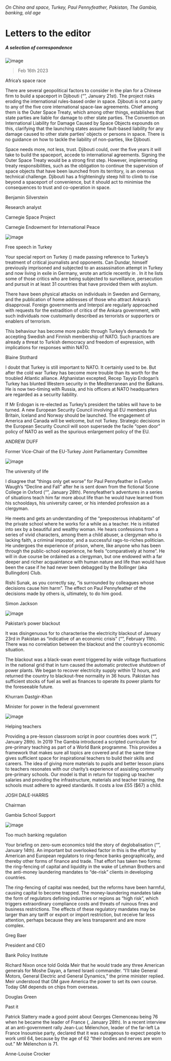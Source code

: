 ###### On China and space, Turkey, Paul Pennyfeather, Pakistan, The Gambia, banking, old age
# Letters to the editor 
##### A selection of correspondence 
![image](images/20230121_CNP502.jpg) 
> Feb 16th 2023 

Africa’s space race
There are several geopolitical factors to consider in the plan for a Chinese firm to build a spaceport in Djibouti (“”, January 21st). The project risks eroding the international rules-based order in space. Djibouti is not a party to any of the five core international space-law agreements. Chief among them is the Outer Space Treaty, which among other things, establishes that state parties are liable for damage to other state parties. The Convention on International Liability for Damage Caused by Space Objects expounds on this, clarifying that the launching states assume fault-based liability for any damage caused to other state parties’ objects or persons in space. There is no guidance on how to tackle the liability of non-parties, like Djibouti.
Space needs more, not less, trust. Djibouti could, over the five years it will take to build the spaceport, accede to international agreements. Signing the Outer Space Treaty would be a strong first step. However, implementing treaty responsibilities, such as the obligation to continue the supervision of space objects that have been launched from its territory, is an onerous technical challenge. Djibouti has a frighteningly steep hill to climb to rise beyond a spaceport of convenience, but it should act to minimise the consequences to trust and co-operation in space. 
Benjamin Silverstein
Research analyst
Carnegie Space Project
Carnegie Endowment for International Peace
 
![image](images/20230121_SRP041.jpg) 

Free speech in Turkey
Your special report on Turkey () made passing reference to Turkey’s treatment of critical journalists and opponents. Can Dundar, himself previously imprisoned and subjected to an assassination attempt in Turkey and now living in exile in Germany, wrote an article recently in . In it he lists some of those critics who are being subjected to surveillance, persecution and pursuit in at least 31 countries that have provided them with asylum.
There have been physical attacks on individuals in Sweden and Germany, and the publication of home addresses of those who attract Ankara’s disapproval. Foreign governments and Interpol are regularly approached with requests for the extradition of critics of the Ankara government, with such individuals now customarily described as terrorists or supporters or enablers of terrorism. 
This behaviour has become more public through Turkey’s demands for accepting Swedish and Finnish membership of NATO. Such practices are already a threat to Turkish democracy and freedom of expression, with implications for responses within NATO.
Blaine Stothard

I doubt that Turkey is still important to NATO. It certainly used to be. But after the cold war Turkey has become more trouble than its worth for the troubled Atlantic alliance. Afghanistan excepted, Recep Tayyip Erdogan’s Turkey has blunted Western security in the Mediterranean and the Balkans. He is now two-timing with Russia, and his officers at NATO headquarters are regarded as a security liability.
If Mr Erdogan is re-elected as Turkey’s president the tables will have to be turned. A new European Security Council involving all EU members plus Britain, Iceland and Norway should be launched. The engagement of America and Canada will be welcome, but not Turkey. Strategic decisions in the European Security Council will soon supersede the facile “open door” policy of NATO as well as the spurious enlargement policy of the EU.
ANDREW DUFF
Former Vice-Chair of the EU-Turkey Joint Parliamentary Committee

![image](images/20230128_BRP001.jpg) 

The university of life
I disagree that “things only get worse” for Paul Pennyfeather in Evelyn Waugh’s “Decline and Fall” after he is sent down from the fictional Scone College in Oxford (“”, January 28th). Pennyfeather’s adventures in a series of situations teach him far more about life than he would have learned from his schooldays, his university career, or his intended profession as a clergyman. 
He meets and gets an understanding of the “preposterous inhabitants” of the private school where he works for a while as a teacher. He is initiated into sex by a beautiful and wealthy woman. He hears confessions from a series of vivid characters, among them a child abuser, a clergyman who is lacking faith, a criminal impostor, and a successful rags-to-riches politician. He undergoes the experience of prison, where, like anyone who has been through the public-school experience, he feels “comparatively at home”. He will in due course be ordained as a clergyman, but one endowed with a far deeper and richer acquaintance with human nature and life than would have been the case if he had never been debagged by the Bollinger (aka Bullingdon) Club.
Rishi Sunak, as you correctly say, “is surrounded by colleagues whose decisions cause him harm”. The effect on Paul Pennyfeather of the decisions made by others is, ultimately, to do him good.
Simon Jackson

![image](images/20230211_ASP001.jpg) 

Pakistan’s power blackout
It was disingenuous for  to characterise the electricity blackout of January 23rd in Pakistan as “indicative of an economic crisis” (“”, February 11th). There was no correlation between the blackout and the country’s economic situation.
The blackout was a black-swan event triggered by wide voltage fluctuations in the national grid that in turn caused the automatic protective shutdown of power plants. We began to recover electricity supply within 12 hours, and returned the country to blackout-free normality in 36 hours. Pakistan has sufficient stocks of fuel as well as finances to operate its power plants for the foreseeable future.
Khurram Dastgir-Khan
Minister for power in the federal government

![image](images/20230128_IRD001.jpg) 

Helping teachers
Providing a pre-lesson classroom script in poor countries does work (“”, January 28th). In 2019 The Gambia introduced a scripted curriculum for pre-primary teaching as part of a World Bank programme. This provides a framework that makes sure all topics are covered and at the same time gives sufficient space for inspirational teachers to build their skills and careers. The idea of giving more materials to pupils and better lesson plans to teachers resonates with our charity’s experience of assisting community pre-primary schools. Our model is that in return for topping up teacher salaries and providing the infrastructure, materials and teacher training, the schools must adhere to agreed standards. It costs a low £55 ($67) a child.
JOSH DALE-HARRIS
Chairman
Gambia School Support

![image](images/20230114_FBD001.jpg) 

Too much banking regulation
Your briefing on zero-sum economics told the story of deglobalisation (“”, January 14th). An important but overlooked factor in this is the effort by American and European regulators to ring-fence banks geographically, and thereby other forms of finance and trade. That effort has taken two forms: the ring-fencing of capital and liquidity in the wake of Lehman Brothers and the anti-money laundering mandates to “de-risk” clients in developing countries. 
The ring-fencing of capital was needed, but the reforms have been harmful, causing capital to become trapped. The money-laundering mandates take the form of regulators defining industries or regions as “high risk”, which triggers extraordinary compliance costs and threats of ruinous fines and business restrictions. The effects of these regulatory mandates may be larger than any tariff or export or import restriction, but receive far less attention, perhaps because they are less transparent and are more complex.
Greg Baer
President and CEO
Bank Policy Institute
 
Richard Nixon once told Golda Meir that he would trade any three American generals for Moshe Dayan, a famed Israeli commander. “I’ll take General Motors, General Electric and General Dynamics,” the prime minister replied. Meir understood that GM gave America the power to set its own course. Today GM depends on chips from overseas.
Douglas Green

Past it
Patrick Slattery made a good point about Georges Clemenceau being 76 when he became the leader of France (, January 28th). In a recent interview at an anti-government rally Jean-Luc Mélenchon, leader of the far-left La France Insoumise party, declared that it was outrageous to expect people to work until 64, because by the age of 62 “their bodies and nerves are worn out.” Mr Mélenchon is 71.
Anne-Louise Crocker

